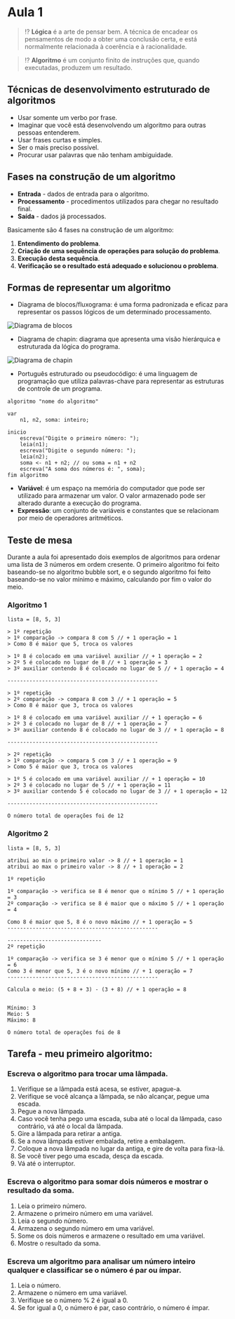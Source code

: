 # Aula 1

> ⁉️ **Lógica** é a arte de pensar bem. A técnica de encadear os pensamentos de modo a obter uma conclusão certa, e está normalmente relacionada à coerência e à racionalidade.

> ⁉️ **Algoritmo** é um conjunto finito de instruções que, quando executadas, produzem um resultado.

## Técnicas de desenvolvimento estruturado de algoritmos

- Usar somente um verbo por frase.
- Imaginar que você está desenvolvendo um algoritmo para outras pessoas entenderem.
- Usar frases curtas e simples.
- Ser o mais preciso possível.
- Procurar usar palavras que não tenham ambiguidade.

## Fases na construção de um algoritmo

- **Entrada** - dados de entrada para o algoritmo.
- **Processamento** - procedimentos utilizados para chegar no resultado final.
- **Saída** - dados já processados.

Basicamente são 4 fases na construção de um algoritmo:

1. **Entendimento do problema**.
2. **Criação de uma sequência de operações para solução do problema**.
3. **Execução desta sequência**.
4. **Verificação se o resultado está adequado e solucionou o problema**.

## Formas de representar um algoritmo

- Diagrama de blocos/fluxograma: é uma forma padronizada e eficaz para representar os passos lógicos de um determinado processamento.

![Diagrama de blocos](./../imagens/mapa-diagrama-de-bloco.png)

- Diagrama de chapin: diagrama que apresenta uma visão hierárquica e estruturada da lógica do programa.

![Diagrama de chapin](./../imagens/Diagramas-Chapin-Fluxogramas3.jpeg)

- Português estruturado ou pseudocódigo: é uma linguagem de programação que utiliza palavras-chave para representar as estruturas de controle de um programa.

```
algoritmo "nome do algoritmo"

var
    n1, n2, soma: inteiro;

inicio
    escreva("Digite o primeiro número: ");
    leia(n1);
    escreva("Digite o segundo número: ");
    leia(n2);
    soma <- n1 + n2; // ou soma = n1 + n2
    escreva("A soma dos números é: ", soma);
fim algoritmo
```

- **Variável**: é um espaço na memória do computador que pode ser utilizado para armazenar um valor. O valor armazenado pode ser alterado durante a execução do programa.
- **Expressão**: um conjunto de variáveis e constantes que se relacionam por meio de operadores aritméticos.

## Teste de mesa

Durante a aula foi apresentado dois exemplos de algoritmos para ordenar uma lista de 3 números em ordem cresente. O primeiro algoritmo foi feito baseando-se no algoritmo bubble sort, e o segundo algoritmo foi feito baseando-se no valor mínimo e máximo, calculando por fim o valor do meio.

### Algoritmo 1

```
lista = [8, 5, 3]

> 1º repetição
> 1º comparação -> compara 8 com 5 // + 1 operação = 1
> Como 8 é maior que 5, troca os valores

> 1º 8 é colocado em uma variável auxiliar // + 1 operação = 2
> 2º 5 é colocado no lugar de 8 // + 1 operação = 3
> 3º auxiliar contendo 8 é colocado no lugar de 5 // + 1 operação = 4

------------------------------------------------

> 1º repetição
> 2º comparação -> compara 8 com 3 // + 1 operação = 5
> Como 8 é maior que 3, troca os valores

> 1º 8 é colocado em uma variável auxiliar // + 1 operação = 6
> 2º 3 é colocado no lugar de 8 // + 1 operação = 7
> 3º auxiliar contendo 8 é colocado no lugar de 3 // + 1 operação = 8

------------------------------------------------

> 2º repetição
> 1º comparação -> compara 5 com 3 // + 1 operação = 9
> Como 5 é maior que 3, troca os valores

> 1º 5 é colocado em uma variável auxiliar // + 1 operação = 10
> 2º 3 é colocado no lugar de 5 // + 1 operação = 11
> 3º auxiliar contendo 5 é colocado no lugar de 3 // + 1 operação = 12

------------------------------------------------

O número total de operações foi de 12
```

### Algoritmo 2

```
lista = [8, 5, 3]

atribui ao min o primeiro valor -> 8 // + 1 operação = 1
atribui ao max o primeiro valor -> 8 // + 1 operação = 2

1º repetição

1º comparação -> verifica se 8 é menor que o mínimo 5 // + 1 operação = 3
2º comparação -> verifica se 8 é maior que o máximo 5 // + 1 operação = 4

Como 8 é maior que 5, 8 é o novo máximo // + 1 operação = 5
------------------------------------------------

------------------------------
2º repetição

1º comparação -> verifica se 3 é menor que o mínimo 5 // + 1 operação = 6
Como 3 é menor que 5, 3 é o novo mínimo // + 1 operação = 7
------------------------------------------------

Calcula o meio: (5 + 8 + 3) - (3 + 8) // + 1 operação = 8


Mínimo: 3
Meio: 5
Máximo: 8

O número total de operações foi de 8
```

## Tarefa - meu primeiro algoritmo:

### Escreva o algoritmo para trocar uma lâmpada.

1. Verifique se a lâmpada está acesa, se estiver, apague-a.
2. Verifique se você alcança a lâmpada, se não alcançar, pegue uma escada.
3. Pegue a nova lâmpada.
4. Caso você tenha pego uma escada, suba até o local da lâmpada, caso contrário, vá até o local da lâmpada.
5. Gire a lâmpada para retirar a antiga.
6. Se a nova lâmpada estiver embalada, retire a embalagem.
7. Coloque a nova lâmpada no lugar da antiga, e gire de volta para fixa-lá.
8. Se você tiver pego uma escada, desça da escada.
9. Vá até o interruptor.

### Escreva o algoritmo para somar dois números e mostrar o resultado da soma.

1. Leia o primeiro número.
2. Armazene o primeiro número em uma variável.
3. Leia o segundo número.
4. Armazena o segundo número em uma variável.
5. Some os dois números e armazene o resultado em uma variável.
6. Mostre o resultado da soma.

### Escreva um algoritmo para analisar um número inteiro qualquer e classificar se o número é par ou ímpar.

1. Leia o número.
2. Armazene o número em uma variável.
3. Verifique se o número % 2 é igual a 0.
4. Se for igual a 0, o número é par, caso contrário, o número é ímpar.
